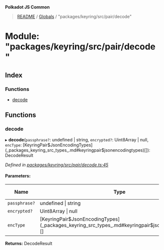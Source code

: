 **Polkadot JS Common**

> [README](../README.md) / [Globals](../globals.md) / "packages/keyring/src/pair/decode"

# Module: "packages/keyring/src/pair/decode"

## Index

### Functions

* [decode](_packages_keyring_src_pair_decode_.md#decode)

## Functions

### decode

▸ **decode**(`passphrase?`: undefined \| string, `encrypted?`: Uint8Array \| null, `encType`: [KeyringPair$JsonEncodingTypes](_packages_keyring_src_types_.md#keyringpair$jsonencodingtypes)[]): DecodeResult

*Defined in [packages/keyring/src/pair/decode.ts:45](https://github.com/polkadot-js/common/blob/13ae8665/packages/keyring/src/pair/decode.ts#L45)*

#### Parameters:

Name | Type | Default value |
------ | ------ | ------ |
`passphrase?` | undefined \| string | - |
`encrypted?` | Uint8Array \| null | - |
`encType` | [KeyringPair$JsonEncodingTypes](_packages_keyring_src_types_.md#keyringpair$jsonencodingtypes)[] | ENCODING |

**Returns:** DecodeResult
